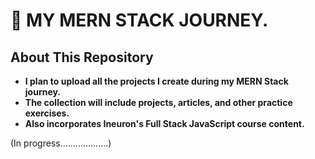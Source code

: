 # 🦚 MY MERN STACK JOURNEY.

## About This Repository
- **I plan to upload all the projects I create during my MERN Stack journey.**
- **The collection will include projects, articles, and other practice exercises.**
- **Also incorporates Ineuron's Full Stack JavaScript course content.**


(In progress...................)
